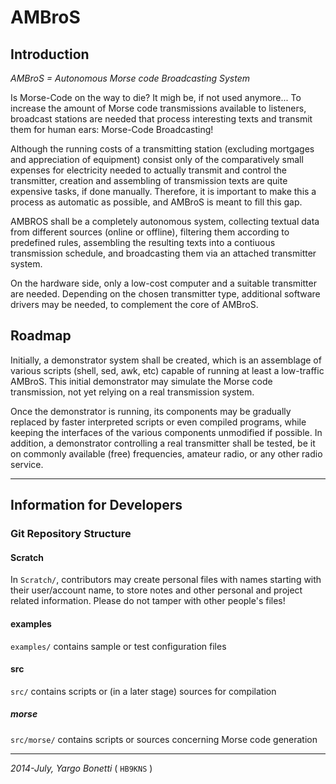 # AMBroS

## Introduction

*AMBroS = Autonomous Morse code Broadcasting System*

Is Morse-Code on the way to die? It migh be, if not used anymore...
To increase the amount of Morse code transmissions available to
listeners, broadcast stations are needed that process interesting
texts and transmit them for human ears: Morse-Code Broadcasting!

Although the running costs of a transmitting station (excluding mortgages
and appreciation of equipment) consist only of the comparatively small
expenses for electricity needed to actually transmit and control the
transmitter, creation and assembling of transmission texts are quite
expensive tasks, if done manually. Therefore, it is important to make this
a process as automatic as possible, and AMBroS is meant to fill this gap.

AMBROS shall be a completely autonomous system, collecting textual data
from different sources (online or offline), filtering them according
to predefined rules, assembling the resulting texts into a contiuous
transmission schedule, and broadcasting them via an attached transmitter
system.

On the hardware side, only a low-cost computer and a suitable transmitter
are needed. Depending on the chosen transmitter type, additional software
drivers may be needed, to complement the core of AMBroS.

## Roadmap

Initially, a demonstrator system shall be created, which is an assemblage
of various scripts (shell, sed, awk, etc) capable of running at least
a low-traffic AMBroS. This initial demonstrator may simulate the Morse
code transmission, not yet relying on a real transmission system.

Once the demonstrator is running, its components may be gradually replaced
by faster interpreted scripts or even compiled programs, while keeping the
interfaces of the various components unmodified if possible. In addition,
a demonstrator controlling a real transmitter shall be tested, be it on
commonly available (free) frequencies, amateur radio, or any other radio
service.

---

## Information for Developers

### Git Repository Structure

#### Scratch

In `Scratch/`, contributors may create personal files with names
starting with their user/account name, to store notes and other
personal and project related information.
Please do not tamper with other people's files!

#### examples

`examples/` contains sample or test configuration files

#### src

`src/` contains scripts or (in a later stage) sources for compilation

##### morse

`src/morse/` contains scripts or sources concerning Morse code generation


---

_2014-July, Yargo Bonetti_ ( `HB9KNS` )
